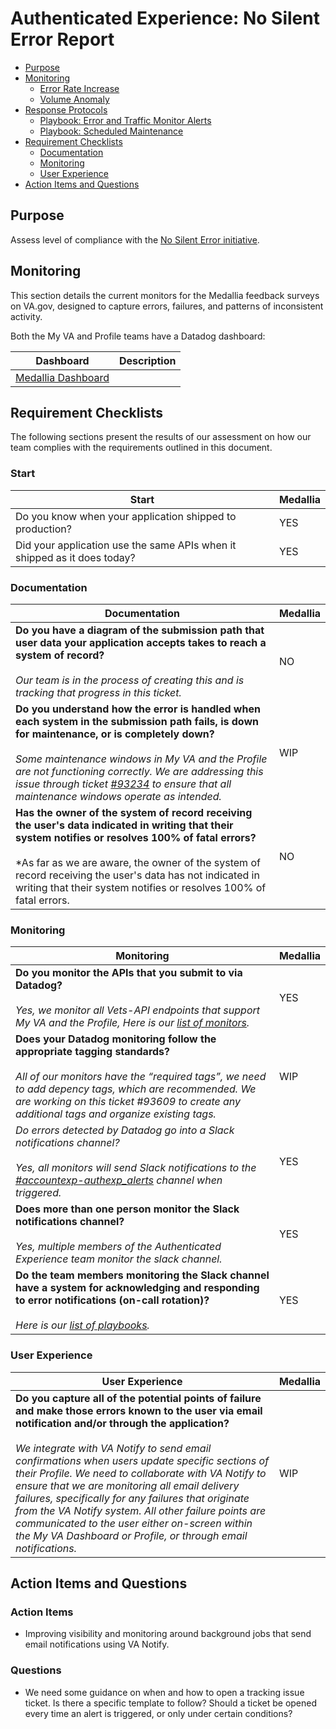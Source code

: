 # Authenticated Experience: No Silent Error Report

- [Purpose](#purpose)
- [Monitoring](#monitoring)
  - [Error Rate Increase](#)
  - [Volume Anomaly](#)
- [Response Protocols](#response-protocols)
  - [Playbook: Error and Traffic Monitor Alerts](#playbook-error-and-traffic-monitor-alerts)
  - [Playbook: Scheduled Maintenance](#playbook-scheduled-maintenance)
- [Requirement Checklists](#requirement-checklists)
  - [Documentation](#documentation)
  - [Monitoring](#monitoring)
  - [User Experience](#user-experience)
- [Action Items and Questions](#action-items-and-questions)

## Purpose
Assess level of compliance with the [No Silent Error initiative](https://github.com/department-of-veterans-affairs/va.gov-team-sensitive/blob/master/platform/practices/zero-silent-failures/how-to-discover-if-your-app-has-silent-failures.md).

## Monitoring
This section details the current monitors for the Medallia feedback surveys on VA.gov, designed to capture errors, failures, and patterns of inconsistent activity.

Both the My VA and Profile teams have a Datadog dashboard:

| **Dashboard**          | **Description**        |
|-------------------|----------------------|
| [Medallia Dashboard]()     |           |


## Requirement Checklists
The following sections present the results of our assessment on how our team complies with the requirements outlined in this document. 

### Start

| **Start** | **Medallia** |
|-------------------|-----------|
| Do you know when your application shipped to production?  | YES |
| Did your application use the same APIs when it shipped as it does today? | YES |

### Documentation

| **Documentation** | **Medallia** |
|-------------------|-----------|
| **Do you have a diagram of the submission path that user data your application accepts takes to reach a system of record?**  <br><br> *Our team is in the process of creating this and is tracking that progress in this ticket.* | NO |
| **Do you understand how the error is handled when each system in the submission path fails, is down for maintenance, or is completely down?** <br><br> *Some maintenance windows in My VA and the Profile are not functioning correctly. We are addressing this issue through ticket [#93234](https://github.com/department-of-veterans-affairs/va.gov-team/issues/93234) to ensure that all maintenance windows operate as intended.* | WIP |
| **Has the owner of the system of record receiving the user's data indicated in writing that their system notifies or resolves 100% of fatal errors?** <br><br> *As far as we are aware, the owner of the system of record receiving the user's data has not indicated in writing that their system notifies or resolves 100% of fatal errors. | NO |

### Monitoring
| **Monitoring** | **Medallia** |
|----------------|-----------|
| **Do you monitor the APIs that you submit to via Datadog?** <br><br> *Yes, we monitor all Vets-API endpoints that support My VA and the Profile,  Here is our [list of monitors](https://vagov.ddog-gov.com/monitors/manage?q=tag%3A%22team%3Aauth-experience-profile%22&order=asc&sort=name).*| YES |
| **Does your Datadog monitoring follow the appropriate tagging standards?** <br><br> *All of our monitors have the “required tags”, we need to add depency tags, which are recommended.  We are working on this ticket #93609 to create any additional tags and organize existing tags.* | WIP |
| *Do errors detected by Datadog go into a Slack notifications channel?* <br><br> *Yes, all monitors will send Slack notifications to the [#accountexp-authexp_alerts](#https://dsva.slack.com/archives/C02SYJGH8FJ) channel when triggered.* | YES |
| **Does more than one person monitor the Slack notifications channel?** <br><br> *Yes, multiple members of the Authenticated Experience team monitor the slack channel.* | YES |
| **Do the team members monitoring the Slack channel have a system for acknowledging and responding to error notifications (on-call rotation)?** <br><br> *Here is our [list of playbooks](https://github.com/department-of-veterans-affairs/va.gov-team-sensitive/blob/master/products/identity-personalization/auth-experience/playbooks/monitoring.md).*| YES |

### User Experience
| **User Experience** | **Medallia** |
|---------------------|-----------|
| **Do you capture all of the potential points of failure and make those errors known to the user via email notification and/or through the application?** <br><br> *We integrate with VA Notify to send email confirmations when users update specific sections of their Profile. We need to collaborate with VA Notify to ensure that we are monitoring all email delivery failures, specifically for any failures that originate from the VA Notify system. All other failure points are communicated to the user either on-screen within the My VA Dashboard or Profile, or through email notifications.* | WIP |

## Action Items and Questions

### Action Items
- Improving visibility and monitoring around background jobs that send email notifications using VA Notify.

### Questions
- We need some guidance on when and how to open a tracking issue ticket. Is there a specific template to follow? Should a ticket be opened every time an alert is triggered, or only under certain conditions?

